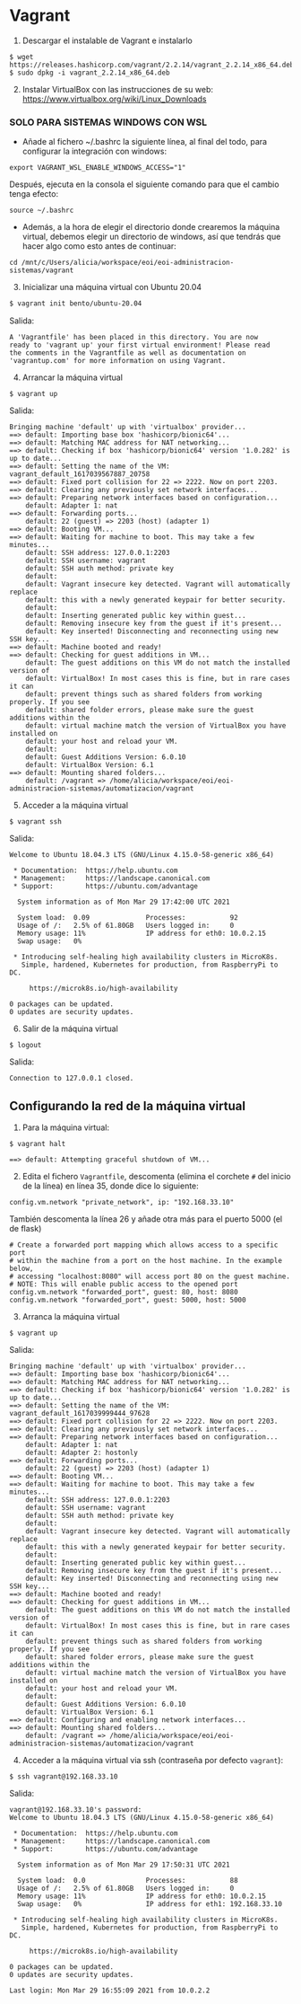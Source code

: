 # Vagrant

1. Descargar el instalable de Vagrant e instalarlo
```
$ wget https://releases.hashicorp.com/vagrant/2.2.14/vagrant_2.2.14_x86_64.deb
$ sudo dpkg -i vagrant_2.2.14_x86_64.deb
```

2. Instalar VirtualBox con las instrucciones de su web:  
https://www.virtualbox.org/wiki/Linux_Downloads

### SOLO PARA SISTEMAS WINDOWS CON WSL

- Añade al fichero ~/.bashrc la siguiente línea, al final del todo, para configurar la integración con windows:  
```
export VAGRANT_WSL_ENABLE_WINDOWS_ACCESS="1"
```  
Después, ejecuta en la consola el siguiente comando para que el cambio tenga efecto:
```
source ~/.bashrc
```

- Además, a la hora de elegir el directorio donde crearemos la máquina virtual, debemos elegir un directorio de windows, así que tendrás que hacer algo como esto antes de continuar:
```
cd /mnt/c/Users/alicia/workspace/eoi/eoi-administracion-sistemas/vagrant
```

3. Inicializar una máquina virtual con Ubuntu 20.04
```bash
$ vagrant init bento/ubuntu-20.04
```
   Salida:
```
A 'Vagrantfile' has been placed in this directory. You are now
ready to 'vagrant up' your first virtual environment! Please read
the comments in the Vagrantfile as well as documentation on
'vagrantup.com' for more information on using Vagrant.
```

4. Arrancar la máquina virtual
```
$ vagrant up
```
   Salida:
```
Bringing machine 'default' up with 'virtualbox' provider...
==> default: Importing base box 'hashicorp/bionic64'...
==> default: Matching MAC address for NAT networking...
==> default: Checking if box 'hashicorp/bionic64' version '1.0.282' is up to date...
==> default: Setting the name of the VM: vagrant_default_1617039567887_20758
==> default: Fixed port collision for 22 => 2222. Now on port 2203.
==> default: Clearing any previously set network interfaces...
==> default: Preparing network interfaces based on configuration...
    default: Adapter 1: nat
==> default: Forwarding ports...
    default: 22 (guest) => 2203 (host) (adapter 1)
==> default: Booting VM...
==> default: Waiting for machine to boot. This may take a few minutes...
    default: SSH address: 127.0.0.1:2203
    default: SSH username: vagrant
    default: SSH auth method: private key
    default: 
    default: Vagrant insecure key detected. Vagrant will automatically replace
    default: this with a newly generated keypair for better security.
    default: 
    default: Inserting generated public key within guest...
    default: Removing insecure key from the guest if it's present...
    default: Key inserted! Disconnecting and reconnecting using new SSH key...
==> default: Machine booted and ready!
==> default: Checking for guest additions in VM...
    default: The guest additions on this VM do not match the installed version of
    default: VirtualBox! In most cases this is fine, but in rare cases it can
    default: prevent things such as shared folders from working properly. If you see
    default: shared folder errors, please make sure the guest additions within the
    default: virtual machine match the version of VirtualBox you have installed on
    default: your host and reload your VM.
    default: 
    default: Guest Additions Version: 6.0.10
    default: VirtualBox Version: 6.1
==> default: Mounting shared folders...
    default: /vagrant => /home/alicia/workspace/eoi/eoi-administracion-sistemas/automatizacion/vagrant
```

5. Acceder a la máquina virtual

```
$ vagrant ssh
```
   Salida:
```
Welcome to Ubuntu 18.04.3 LTS (GNU/Linux 4.15.0-58-generic x86_64)

 * Documentation:  https://help.ubuntu.com
 * Management:     https://landscape.canonical.com
 * Support:        https://ubuntu.com/advantage

  System information as of Mon Mar 29 17:42:00 UTC 2021

  System load:  0.09              Processes:           92
  Usage of /:   2.5% of 61.80GB   Users logged in:     0
  Memory usage: 11%               IP address for eth0: 10.0.2.15
  Swap usage:   0%

 * Introducing self-healing high availability clusters in MicroK8s.
   Simple, hardened, Kubernetes for production, from RaspberryPi to DC.

     https://microk8s.io/high-availability

0 packages can be updated.
0 updates are security updates.
```

6. Salir de la máquina virtual
```
$ logout 
```
   Salida:
```
Connection to 127.0.0.1 closed.
```

## Configurando la red de la máquina virtual
1. Para la máquina virtual:
```
$ vagrant halt
```
```
==> default: Attempting graceful shutdown of VM...
```

2. Edita el fichero `Vagrantfile`, descomenta (elimina el corchete `#` del inicio de la línea) en línea 35, donde dice lo siguiente:

```
config.vm.network "private_network", ip: "192.168.33.10"
```

También descomenta la línea 26 y añade otra más para el puerto 5000 (el de flask)

```
# Create a forwarded port mapping which allows access to a specific port
# within the machine from a port on the host machine. In the example below,
# accessing "localhost:8080" will access port 80 on the guest machine.
# NOTE: This will enable public access to the opened port                       
config.vm.network "forwarded_port", guest: 80, host: 8080                       
config.vm.network "forwarded_port", guest: 5000, host: 5000    
```

3. Arranca la máquina virtual
```
$ vagrant up
```
   Salida:
```
Bringing machine 'default' up with 'virtualbox' provider...
==> default: Importing base box 'hashicorp/bionic64'...
==> default: Matching MAC address for NAT networking...
==> default: Checking if box 'hashicorp/bionic64' version '1.0.282' is up to date...
==> default: Setting the name of the VM: vagrant_default_1617039999444_97628
==> default: Fixed port collision for 22 => 2222. Now on port 2203.
==> default: Clearing any previously set network interfaces...
==> default: Preparing network interfaces based on configuration...
    default: Adapter 1: nat
    default: Adapter 2: hostonly
==> default: Forwarding ports...
    default: 22 (guest) => 2203 (host) (adapter 1)
==> default: Booting VM...
==> default: Waiting for machine to boot. This may take a few minutes...
    default: SSH address: 127.0.0.1:2203
    default: SSH username: vagrant
    default: SSH auth method: private key
    default: 
    default: Vagrant insecure key detected. Vagrant will automatically replace
    default: this with a newly generated keypair for better security.
    default: 
    default: Inserting generated public key within guest...
    default: Removing insecure key from the guest if it's present...
    default: Key inserted! Disconnecting and reconnecting using new SSH key...
==> default: Machine booted and ready!
==> default: Checking for guest additions in VM...
    default: The guest additions on this VM do not match the installed version of
    default: VirtualBox! In most cases this is fine, but in rare cases it can
    default: prevent things such as shared folders from working properly. If you see
    default: shared folder errors, please make sure the guest additions within the
    default: virtual machine match the version of VirtualBox you have installed on
    default: your host and reload your VM.
    default: 
    default: Guest Additions Version: 6.0.10
    default: VirtualBox Version: 6.1
==> default: Configuring and enabling network interfaces...
==> default: Mounting shared folders...
    default: /vagrant => /home/alicia/workspace/eoi/eoi-administracion-sistemas/automatizacion/vagrant
```

4. Acceder a la máquina virtual via ssh (contraseña por defecto `vagrant`):
```
$ ssh vagrant@192.168.33.10
```

   Salida:
```
vagrant@192.168.33.10's password: 
Welcome to Ubuntu 18.04.3 LTS (GNU/Linux 4.15.0-58-generic x86_64)

 * Documentation:  https://help.ubuntu.com
 * Management:     https://landscape.canonical.com
 * Support:        https://ubuntu.com/advantage

  System information as of Mon Mar 29 17:50:31 UTC 2021

  System load:  0.0               Processes:           88
  Usage of /:   2.5% of 61.80GB   Users logged in:     0
  Memory usage: 11%               IP address for eth0: 10.0.2.15
  Swap usage:   0%                IP address for eth1: 192.168.33.10

 * Introducing self-healing high availability clusters in MicroK8s.
   Simple, hardened, Kubernetes for production, from RaspberryPi to DC.

     https://microk8s.io/high-availability
```
```
0 packages can be updated.
0 updates are security updates.
```
```
Last login: Mon Mar 29 16:55:09 2021 from 10.0.2.2
```
